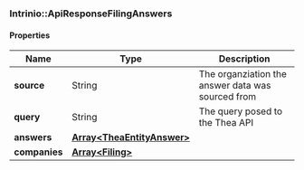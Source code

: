 

[//]: # (CLASS:Intrinio::ApiResponseFilingAnswers)

[//]: # (KIND:object)

### Intrinio::ApiResponseFilingAnswers

#### Properties

[//]: # (START_DEFINITION)

Name | Type | Description
------------ | ------------- | -------------
**source** | String | The organziation the answer data was sourced from &nbsp;
**query** | String | The query posed to the Thea API &nbsp;
**answers** | [**Array&lt;TheaEntityAnswer&gt;**](TheaEntityAnswer.md) |  &nbsp;
**companies** | [**Array&lt;Filing&gt;**](Filing.md) |  &nbsp;

[//]: # (END_DEFINITION)


[//]: # (CONTAINED_CLASS:Intrinio::TheaEntityAnswer)


[//]: # (CONTAINED_CLASS:Intrinio::Filing)



